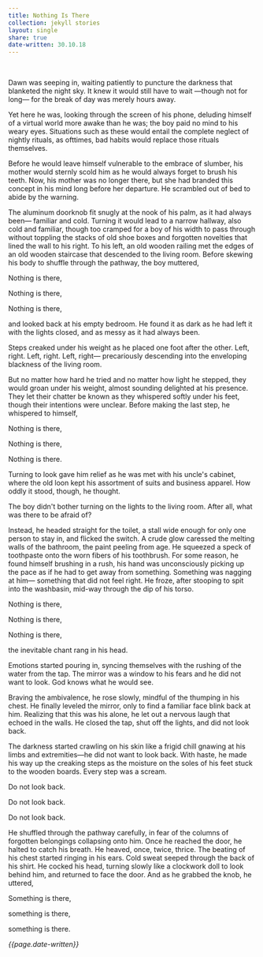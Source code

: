 ```yaml
---
title: Nothing Is There
collection: jekyll stories
layout: single
share: true
date-written: 30.10.18
---
```


&nbsp;
&nbsp;
  
  
  
  <p>
  Dawn was seeping in, waiting patiently to puncture the darkness that blanketed the night sky. It knew it would still have to wait —though not for long— for the break of day was merely hours away. 
 </p>
 
  <p>
  Yet here he was, looking through the screen of his phone, deluding himself of a virtual world more awake than he was; the boy paid no mind to his weary eyes. Situations such as these would entail the complete neglect of nightly rituals, as ofttimes, bad habits would replace those rituals themselves. 
 </p>
 
  <p>
  Before he would leave himself vulnerable to the embrace of slumber, his mother would sternly scold him as he would always forget to brush his teeth. Now, his mother was no longer there, but she had branded this concept in his mind long before her departure. He scrambled out of bed to abide by the warning.
 </p>
 
  <p>
  The aluminum doorknob fit snugly at the nook of his palm, as it had always been— familiar and cold. Turning it would lead to a narrow hallway, also cold and familiar, though too cramped for a boy of his width to pass through without toppling the stacks of old shoe boxes and forgotten novelties that lined the wall to his right. To his left, an old wooden railing met the edges of an old wooden staircase that descended to the living room. Before skewing his body to shuffle through the pathway, the boy muttered,
 </p>

 <p>
Nothing is there, <br>

Nothing is there, <br>

Nothing is there, <br>
 </p>
  
 <p>
  and looked back at his empty bedroom. He found it as dark as he had left it with the lights closed, and as messy as it had always been. 
 </p>

 <p>
  Steps creaked under his weight as he placed one foot after the other. Left, right. Left, right. Left, right— precariously descending into the enveloping blackness of the living room.
 </p>
 
  <p>
 But no matter how hard he tried and no matter how light he stepped, they would groan under his weight, almost sounding delighted at his presence. They let their chatter be known as they whispered softly under his feet, though their intentions were unclear. Before making the last step, he whispered to himself,
 </p>

 <p>
Nothing is there, <br>

Nothing is there, <br>

Nothing is there. <br>
 </p>
 
 
 
 <p>
  Turning to look gave him relief as he was met with his uncle's cabinet, where the old loon kept his assortment of suits and business apparel. How oddly it stood, though, he thought. 
 </p>
 
  <p>
  The boy didn't bother turning on the lights to the living room. After all, what was there to be afraid of? 
  </p>
 
  <p>
  Instead, he headed straight for the toilet, a stall wide enough for only one person to stay in, and flicked the switch. A crude glow caressed the melting walls of the bathroom, the paint peeling from age. He squeezed a speck of toothpaste onto the worn fibers of his toothbrush. For some reason, he found himself brushing in a rush, his hand was unconsciously picking up the pace as if he had to get away from something. Something was nagging at him— something that did not feel right. He froze, after stooping to spit into the washbasin, mid-way through the dip of his torso. 
 </p>
 
  <p>
  Nothing is there, <br>

  Nothing is there, <br>

  Nothing is there, <br>
 </p>
 
  <p>
the inevitable chant rang in his head.
 </p>
 
  <p>
  Emotions started pouring in, syncing themselves with the rushing of the water from the tap. The mirror was a window to his fears and he did not want to look. God knows what he would see. 
 </p>
 
  <p>
  Braving the ambivalence, he rose slowly, mindful of the thumping in his chest. He finally leveled the mirror, only to find a familiar face blink back at him. Realizing that this was his alone, he let out a nervous laugh that echoed in the walls. He closed the tap, shut off the lights, and did not look back.
 </p>
 
  <p>
  The darkness started crawling on his skin like a frigid chill gnawing at his limbs and extremities—he did not want to look back. With haste, he made his way up the creaking steps as the moisture on the soles of his feet stuck to the wooden boards. Every step was a scream.
 </p>
 
  <p>
  Do not look back. <br>

  Do not look back. <br>

  Do not look back. <br>
 </p>
 
  <p>
    He shuffled through the pathway carefully, in fear of the columns of forgotten belongings collapsing onto him. Once he reached the door, he halted to catch his breath. He heaved, once, twice, thrice. The beating of his chest started ringing in his ears. Cold sweat seeped through the back of his shirt. He cocked his head, turning slowly like a clockwork doll to look behind him, and returned to face the door. And as he grabbed the knob, he uttered,
 </p>
 
 

 <p>
  Something is there, <br>

  something is there,  <br> 

  something is there. <br>
 </p>
 
 <em> {{page.date-written}} </em>